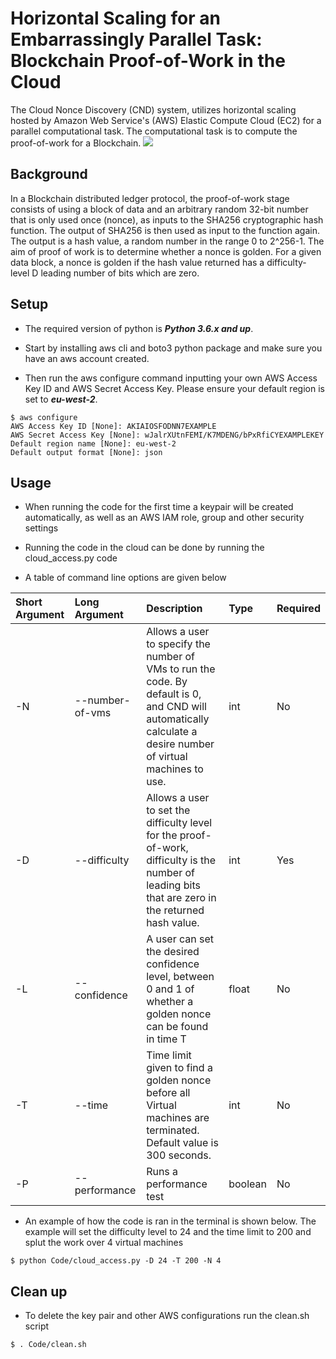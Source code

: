 Horizontal Scaling for an Embarrassingly Parallel Task: Blockchain Proof-of-Work in the Cloud
===============

The Cloud Nonce Discovery (CND) system,  utilizes horizontal scaling hosted by Amazon Web Service's (AWS) Elastic Compute Cloud (EC2) for a parallel computational task. The computational task is to compute the proof-of-work for a Blockchain.
![](readme.gif)
## Background

In a Blockchain distributed ledger protocol, the proof-of-work stage consists of using a block of data and an arbitrary random 32-bit number that is only used once (nonce), as inputs to the SHA256 cryptographic hash function. The output of SHA256 is then used as input to the function again. The output is a hash value, a random number in the range 0 to 2^256-1. The aim of proof of work is to determine whether a nonce is golden. For a given data block, a nonce is golden if the hash value returned has a difficulty-level D leading number of bits which are zero.

## Setup

* The required version of python is **_Python 3.6.x and up_**.

* Start by installing aws cli and boto3 python package and make sure you have an aws account created.

* Then run the aws configure command inputting your own AWS Access Key ID and AWS Secret Access Key. Please ensure your default region is set to **_eu-west-2_**.

``` 
$ aws configure
AWS Access Key ID [None]: AKIAIOSFODNN7EXAMPLE
AWS Secret Access Key [None]: wJalrXUtnFEMI/K7MDENG/bPxRfiCYEXAMPLEKEY
Default region name [None]: eu-west-2
Default output format [None]: json
```

## Usage

* When running the code for the first time a keypair will be created automatically, as well as an AWS IAM role, group and other security settings

* Running the code in the cloud can be done by running the cloud_access.py code

* A table of command line options are given below

<!-- parser.add_argument("-N", "--number-of-vms", help="number of vms to run the code", choices=range(51), required=False, type=int, default=0)
parser.add_argument("-D", "--difficulty", help="difficulty",choices=range(256), type=int, default=0, required=False)
parser.add_argument("-L", "--confidence", help="confidence level between 0 and 1", default=1, type=float, required=False)
parser.add_argument("-T", "--time", help="time before stopping", type=int, default= 300, required=False)
parser.add_argument("-P", "--performance", help="runs a performance test", action='store_true', default=False, required=False) -->

| Short Argument| Long Argument|Description|Type |Required|
|:-------------|:-------------|:------------|:---------|:----------|
|-N|--number-of-vms  |Allows a user to specify the number of VMs to run the code. By default is 0, and CND will automatically calculate a desire number of virtual machines to use.|int| No|
|-D|--difficulty  |Allows a user to set the difficulty level for the proof-of-work, difficulty is the number of leading bits that are zero in the returned hash value.| int   |Yes|
|-L|--confidence |A user can set the desired confidence level, between 0 and 1 of whether a golden nonce can be found in time T| float    | No    |
|-T|--time  |Time limit given to find a golden nonce before all Virtual machines are terminated. Default value is 300 seconds.|int|No|
|-P|--performance  |Runs a performance test|boolean|No|

*  An example of how the code is ran in the terminal is shown below. The example will set the difficulty level to 24 and the time limit to 200 and splut the work over 4 virtual machines


``` 
$ python Code/cloud_access.py -D 24 -T 200 -N 4
```
## Clean up

* To delete the key pair and other AWS configurations run the clean.sh script

```
$ . Code/clean.sh
```
